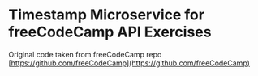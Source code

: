 # Timestamp Microservice for freeCodeCamp API Exercises

Original code taken from freeCodeCamp repo
[https://github.com/freeCodeCamp](https://github.com/freeCodeCamp)
